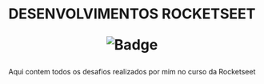 
<h1 align="center">DESENVOLVIMENTOS ROCKETSEET<br>

![Badge](https://img.shields.io/badge/Blog-Rocketseat-%237159c1?style=for-the-badge&logo=ghost)</h1>
<p align="center">Aqui contem todos os desafios realizados por mim no curso da Rocketseet</p>
